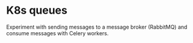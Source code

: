 # K8s queues

Experiment with sending messages to a message broker (RabbitMQ) and consume messages with Celery workers.
